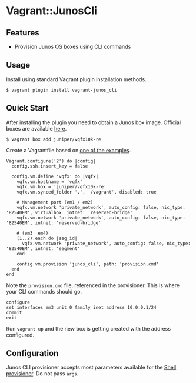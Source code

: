 # Vagrant::JunosCli

## Features

- Provision Junos OS boxes using CLI commands

## Usage

Install using standard Vagrant plugin installation methods.

```
$ vagrant plugin install vagrant-junos_cli
```

## Quick Start

After installing the plugin you need to obtain a Junos box image.
Official boxes are available [here](https://github.com/Juniper/vqfx10k-vagrant).

```
$ vagrant box add juniper/vqfx10k-re
```

Create a Vagrantfile based on [one of the examples](https://github.com/Juniper/vqfx10k-vagrant/blob/master/light-1qfx/Vagrantfile).

```
Vagrant.configure('2') do |config|
  config.ssh.insert_key = false

  config.vm.define 'vqfx' do |vqfx|
    vqfx.vm.hostname = 'vqfx'
    vqfx.vm.box = 'juniper/vqfx10k-re'
    vqfx.vm.synced_folder '.', '/vagrant', disabled: true

    # Management port (em1 / em2)
    vqfx.vm.network 'private_network', auto_config: false, nic_type: '82540EM', virtualbox__intnet: 'reserved-bridge'
    vqfx.vm.network 'private_network', auto_config: false, nic_type: '82540EM', intnet: 'reserved-bridge'

    # (em3  em4)
    (1..2).each do |seg_id|
      vqfx.vm.network 'private_network', auto_config: false, nic_type: '82540EM', intnet: 'segment'
    end

    config.vm.provision 'junos_cli', path: 'provision.cmd'
  end
end
```

Note the `provision.cmd` file, referenced in the provisioner.
This is where your CLI commands should go.

```
configure
set interfaces em3 unit 0 family inet address 10.0.0.1/24
commit
exit
```

Run `vagrant up` and the new box is getting created with the address configured.

## Configuration

Junos CLI provisioner accepts most parameters available for the [Shell provisioner](https://www.vagrantup.com/docs/provisioning/shell.html).
Do not pass `args`.

